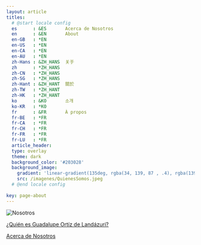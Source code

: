```yaml
---
layout: article
titles:
  # @start locale config
  es      : &ES       Acerca de Nosotros
  en      : &EN       About
  en-GB   : *EN
  en-US   : *EN
  en-CA   : *EN
  en-AU   : *EN
  zh-Hans : &ZH_HANS  关于
  zh      : *ZH_HANS
  zh-CN   : *ZH_HANS
  zh-SG   : *ZH_HANS
  zh-Hant : &ZH_HANT  關於
  zh-TW   : *ZH_HANT
  zh-HK   : *ZH_HANT
  ko      : &KO       소개
  ko-KR   : *KO
  fr      : &FR       À propos
  fr-BE   : *FR
  fr-CA   : *FR
  fr-CH   : *FR
  fr-FR   : *FR
  fr-LU   : *FR
  article_header:
  type: overlay
  theme: dark
  background_color: '#203028'
  background_image:
    gradient: 'linear-gradient(135deg, rgba(34, 139, 87 , .4), rgba(139, 34, 139, .4))'
    src: /imagenes/QuienesSomos.jpeg  
  # @end locale config
  
key: page-about
---
```


![Nosotros](https://raw.githubusercontent.com/A-C-C-Guadalupe-Ortiz-De-Landazuri/Blog/master/imagenes/QuienesSomos.jpeg)

[¿Quién es Guadalupe Ortíz de Landázuri?](https://a-c-c-guadalupe-ortiz-de-landazuri.github.io/Blog/Guadalupe.html "¿Quién es Guadalupe Ortíz de Landázuri?")

[Acerca de Nosotros](https://a-c-c-guadalupe-ortiz-de-landazuri.github.io/Blog/asociacion.html "¿Quienes somos?")
